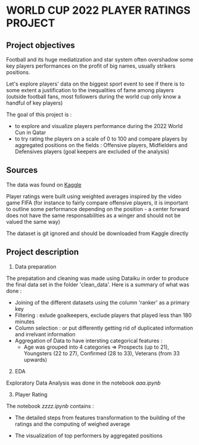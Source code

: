 # WORLD CUP 2022 PLAYER RATINGS PROJECT

## Project objectives

Football and its huge mediatization and star system often overshadow some key players performances on the profit of big names, usually strikers positions.

Let's explore players' data on the biggest sport event to see if there is to some extent a justification to the inequalities of fame among players (outside football fans,  most followers during the world cup only know a handful of key players)

The goal of this project is :
- to explore and visualize players performance during the 2022 World Cun in Qatar
- to try rating the players on a scale of 0 to 100 and compare players by aggregated positions on the fields : Offensive players, Midfielders and Defensives players (goal keepers are excluded of the analysis)

## Sources

The data was found on [Kaggle](https://www.kaggle.com/datasets/swaptr/fifa-world-cup-2022-player-data)

Player ratings were built using weighted averages inspired by the video game FIFA (for instance to fairly compare offensive players, it is important to outline some performance depending on the position - a center forward does not have the same responsabilities as a winger and should not be valued the same way)

The dataset is git ignored and should be downloaded from Kaggle directly

## Project description

1. Data preparation

The prepatation and cleaning was made using Dataiku in order to produce the final data set in the folder 'clean_data'. Here is a summary of what was done :

- Joining of the different datasets using the column 'ranker' as a primary key
- Filtering : exlude goalkeepers, exclude players that played less than 180 minutes
- Column selection : or put differently getting rid of duplicated information and irrelvant information
- Aggregation of Data to have intersting categorical features :
  - Age was grouped into 4 categories
  =>  Prospects (up to 21),
      Youngsters (22 to 27),
      Confirmed (28 to 33),
      Veterans (from 33 upwards)


2. EDA

Exploratory Data Analysis was done in the notebook *aaa.ipynb*

3. Player Rating

The notebook *zzzz.ipynb* contains :

- The detailed steps from features transformation to the building of the ratings and the computing of weighed average

- The visualization of top performers by aggregated positions
